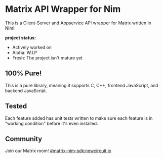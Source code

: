 # Matrix API Wrapper for Nim
This is a Client-Server and Appservice API wrapper for Matrix written in Nim!

**project status:**
 - Actively worked on
 - Alpha: W.I.P
 - Fresh: The project isn't mature yet

## 100% Pure!
This is a pure library, meaning it supports C, C++, frontend JavaScript, and
backend JavaScript.

## Tested
Each feature added has unit tests written to make sure each feature is in
"working condition" before it's even installed.

## Community
Join our Matrix room! [#matrix-nim-sdk:newcircuit.io](https://matrix.to/#/#matrix-nim-sdk:newcircuit.io)
